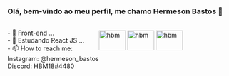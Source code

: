 ### Olá, bem-vindo ao meu perfil, me chamo Hermeson Bastos 👋

   <div style="display: flex; flex-direction: row;">
   <p>- 🔭 Front-end ...<br>
      - 🌱 Estudando React JS ...<br>
   - 📫 How to reach me:<br>
        Instagram: @hermeson_bastos<br>
        Discord: HBM18#4480<br></p>
   <div alt="hmb" height="300px" style="border-radius: 50px;">
        
<div style="display: inline_block"><br>
   <img align="center" alt="hbm" height="45" width="60" src="https://cdn.jsdelivr.net/gh/devicons/devicon/icons/react/react-original.svg">
   <img align="center" alt="hbm" height="45" width="60" src="https://cdn.jsdelivr.net/gh/devicons/devicon/icons/javascript/javascript-original.svg">
   <img align="center" alt="hbm" height="45" width="60" src="https://cdn.jsdelivr.net/gh/devicons/devicon/icons/typescript/typescript-original.svg">
</div>   
        
 
